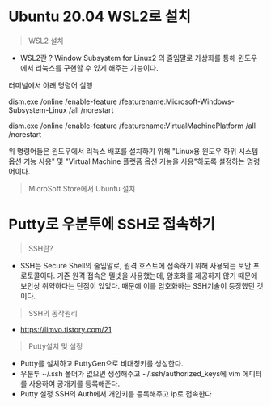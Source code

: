 # Ubuntu 20.04 WSL2로 설치

> WSL2 설치
*  WSL2란 ? Window Subsystem for Linux2 의 줄임말로 가상화를 통해 윈도우에서 리눅스를 구현할 수 있게 해주는 기능이다.
> 
터미널에서 아래 명령어 실행

dism.exe /online /enable-feature /featurename:Microsoft-Windows-Subsystem-Linux /all /norestart

dism.exe /online /enable-feature /featurename:VirtualMachinePlatform /all /norestart

위 명령어들은 윈도우에서 리눅스 배포를 설치하기 위해 "Linux용 윈도우 하위 시스템 옵션 기능 사용" 및 "Virtual Machine 플랫폼 옵션 기능을 사용"하도록 설정하는 명령어이다.

> MicroSoft Store에서 Ubuntu 설치         


# Putty로 우분투에 SSH로 접속하기

> SSH란? 
* SSH는 Secure Shell의 줄임말로, 원격 호스트에 접속하기 위해 사용되는 보안 프로토콜이다. 기존 원격 접속은 텔넷을 사용했는데, 암호화를 제공하지 않기 때문에 보안상 취약하다는 단점이 있었다. 때문에 이를 암호화하는 SSH기술이 등장했던 것이다. 

> SSH의 동작원리
* https://limvo.tistory.com/21

> Putty설치 및 설정
* Putty를 설치하고 PuttyGen으로 비대칭키를 생성한다. 
* 우분투 ~/.ssh 폴더가 없으면 생성해주고 ~/.ssh/authorized_keys에 vim 에디터를 사용하여 공개키를 등록해준다.
* Putty 설정 SSH의 Auth에서 개인키를 등록해주고 ip로 접속한다